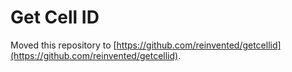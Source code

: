 Get Cell ID
===========

Moved this repository to [https://github.com/reinvented/getcellid](https://github.com/reinvented/getcellid).